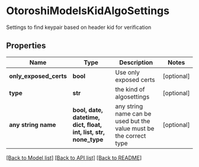 # OtoroshiModelsKidAlgoSettings

Settings to find keypair based on header kid for verification

## Properties
Name | Type | Description | Notes
------------ | ------------- | ------------- | -------------
**only_exposed_certs** | **bool** | Use only exposed certs | [optional] 
**type** | **str** | the kind of algosettings | [optional] 
**any string name** | **bool, date, datetime, dict, float, int, list, str, none_type** | any string name can be used but the value must be the correct type | [optional]

[[Back to Model list]](../README.md#documentation-for-models) [[Back to API list]](../README.md#documentation-for-api-endpoints) [[Back to README]](../README.md)


